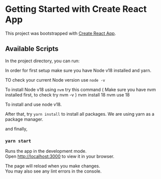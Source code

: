 # Getting Started with Create React App

This project was bootstrapped with [Create React App](https://github.com/facebook/create-react-app).

## Available Scripts

In the project directory, you can run:

In order for first setup make sure you have Node v18 installed and yarn.

TO check your current Node version use `node -v`

To install Node v18 using `nvm` try this command ( Make sure you have nvm installed first, to check try nvm -v )
nvm install 18
nvm use 18

To install and use node v18.

After that, try `yarn install` to install all packages. We are using yarn as a package manager.

and finally,

### `yarn start`

Runs the app in the development mode.\
Open [http://localhost:3000](http://localhost:3000) to view it in your browser.

The page will reload when you make changes.\
You may also see any lint errors in the console.

